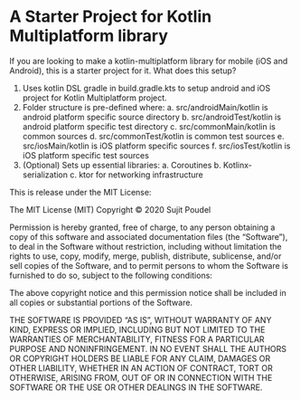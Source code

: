 # A Starter Project for Kotlin Multiplatform library
If you are looking to make a kotlin-multiplatform library for mobile (iOS and Android), this is a starter project for it. What does this setup?
1. Uses kotlin DSL gradle in build.gradle.kts to setup android and iOS project for Kotlin Multiplatform project.
2. Folder structure is pre-defined where:
    a. src/androidMain/kotlin is android platform specific source directory
    b. src/androidTest/kotlin is android platform specific test directory
    c. src/commonMain/kotlin is common sources
    d. src/commonTest/kotlin is common test sources
    e. src/iosMain/kotlin is iOS platform specific sources
    f. src/iosTest/kotlin is iOS platform specific test sources
3. (Optional) Sets up essential libraries:
    a. Coroutines
    b. Kotlinx-serialization
    c. ktor for networking infrastructure

This is release under the MIT License:

The MIT License (MIT)
Copyright © 2020 Sujit Poudel

Permission is hereby granted, free of charge, to any person obtaining a copy of this software and associated documentation files (the “Software”), to deal in the Software without restriction, including without limitation the rights to use, copy, modify, merge, publish, distribute, sublicense, and/or sell copies of the Software, and to permit persons to whom the Software is furnished to do so, subject to the following conditions:

The above copyright notice and this permission notice shall be included in all copies or substantial portions of the Software.

THE SOFTWARE IS PROVIDED “AS IS”, WITHOUT WARRANTY OF ANY KIND, EXPRESS OR IMPLIED, INCLUDING BUT NOT LIMITED TO THE WARRANTIES OF MERCHANTABILITY, FITNESS FOR A PARTICULAR PURPOSE AND NONINFRINGEMENT. IN NO EVENT SHALL THE AUTHORS OR COPYRIGHT HOLDERS BE LIABLE FOR ANY CLAIM, DAMAGES OR OTHER LIABILITY, WHETHER IN AN ACTION OF CONTRACT, TORT OR OTHERWISE, ARISING FROM, OUT OF OR IN CONNECTION WITH THE SOFTWARE OR THE USE OR OTHER DEALINGS IN THE SOFTWARE.
